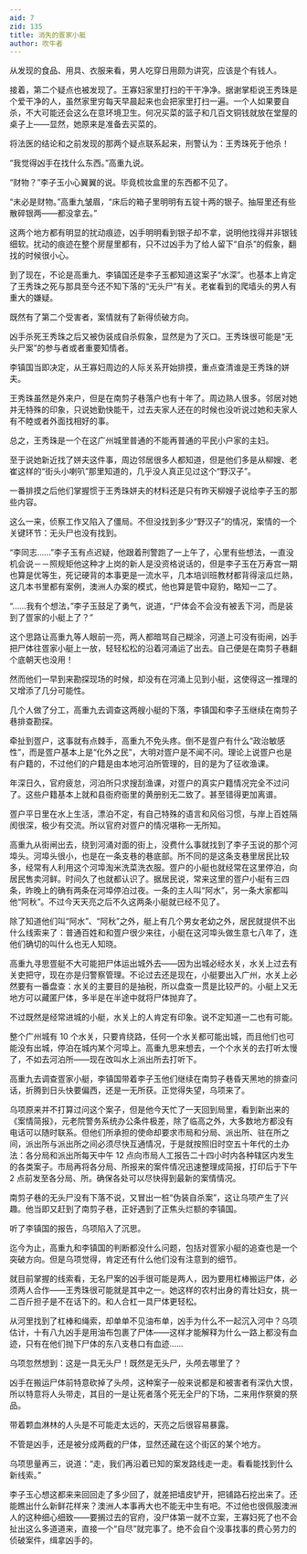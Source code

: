 ```yaml
---
aid: 7
zid: 135
title: 消失的疍家小艇
author: 吹牛者
---
```


从发现的食品、用具、衣服来看，男人吃穿日用颇为讲究，应该是个有钱人。

接着，第二个疑点也被发现了。王寡妇家里打扫的干干净净。据谢掌柜说王秀珠是个爱干净的人，虽然家里穷每天早晨起来也会把家里打扫一遍。一个人如果要自杀，不大可能还会这么在意环境卫生。何况买菜的篮子和几百文铜钱就放在堂屋的桌子上――显然，她原来是准备去买菜的。

将法医的结论和之前发现的那两个疑点联系起来，刑警认为：王秀珠死于他杀！

“我觉得凶手在找什么东西。”高重九说。

“财物？”李子玉小心翼翼的说。毕竟梳妆盒里的东西都不见了。

“未必是财物。”高重九皱眉，“床后的箱子里明明有五锭十两的银子。抽屉里还有些散碎银两――都没拿去。”

这两个地方都有明显的扰动痕迹，凶手明明看到银子却不拿，说明他找得并非银钱细软。扰动的痕迹在整个房屋里都有，只不过凶手为了给人留下“自杀”的假象，翻找的时候很小心。

到了现在，不论是高重九、李镇国还是李子玉都知道这案子“水深”。也基本上肯定了王秀珠之死与那具至今还不知下落的“无头尸”有关。老崔看到的爬墙头的男人有重大的嫌疑。

既然有了第二个受害者，案情就有了新得侦破方向。

凶手杀死王秀珠之后又被伪装成自杀假象，显然是为了灭口。王秀珠很可能是“无头尸案”的参与者或者重要知情者。

李镇国当即决定，从王寡妇周边的人际关系开始排摸，重点查清谁是王秀珠的姘夫。

王秀珠虽然是外来户，但是在南剪子巷落户也有十年了。周边熟人很多。邻居对她并无特殊的印象，只说她勤快能干，过去夫家人还在的时候也没听说过她和夫家人有不睦或者外面找相好的事。

总之，王秀珠是一个在这广州城里普通的不能再普通的平民小户家的主妇。

至于说她新近找了姘夫这件事，周边邻居很多人都知道，但是他们多是从柳嫂、老崔这样的“街头小喇叭”那里知道的，几乎没人真正见过这个“野汉子”。

一番排摸之后他们掌握惯于王秀珠姘夫的材料还是只有昨天柳嫂子说给李子玉的那些内容。

这么一来，侦察工作又陷入了僵局。不但没找到多少“野汉子”的情况，案情的一个关键环节：无头尸也没有找到。

“李同志……”李子玉有点迟疑，他跟着刑警跑了一上午了，心里有些想法，一直没机会说－－照规矩他这种才上岗的新人是没资格说话的，但是李子玉在万寿宫一期也算是优等生，死记硬背的本事更是一流水平，几本培训班教材都背得滚瓜烂熟，这几本书里都有案例，澳洲人办案的模式，他也算是管中窥豹，略知一二了。

“……我有个想法，”李子玉鼓足了勇气，说道，“尸体会不会没有被丢下河，而是装到了疍家的小艇上了？”

这个思路让高重九等人眼前一亮，两人都暗骂自己糊涂，河道上可没有街闸，凶手把尸体往疍家小艇上一放，轻轻松松的沿着河涌运了出去。自己便是在南剪子巷翻个底朝天也没用！

然而他们一早到来勘探现场的时候，却没有在河涌上见到小艇，这使得这一推理的又增添了几分可能性。

几个人做了分工，高重九去调查这两艘小艇的下落，李镇国和李子玉继续在南剪子巷排查勘探。

牵扯到疍户，这事就有点棘手，高重九不免头疼。倒不是疍户有什么“政治敏感性”，而是疍户基本上是“化外之民”，大明对疍户是不闻不问。理论上说疍户也是有户籍的，不过他们的户籍是由本地河泊所管理的，目的是为了征收渔课。

年深日久，官府疲怠，河泊所只求搜刮渔课，对疍户的真实户籍情况完全不过问了。这些户籍基本上就和县衙府衙里的黄册别无二致了。甚至错得更加离谱。

疍户平日里在水上生活，漂泊不定，有自己特殊的语言和风俗习惯，与岸上百姓隔阂很深，极少有交流。所以官府对疍户的情况堪称一无所知。

高重九从街闸出去，绕到河涌对面的街上，没费什么事就找到了李子玉说的那个河埠头。河埠头很小，也是在一条支巷的巷底部。所不同的是这条支巷里居民比较多，经常有人利用这个河埠淘米洗菜洗衣服。疍户的小艇也就经常在这里停泊，向居民售卖河鲜。时间久了也就都认识了。据居民说，常来这里的疍户小艇有三四条，昨晚上的确有两条在河埠停泊过夜。一条的主人叫“阿水”，另一条大家都叫他“阿秋”。不过今天天亮之后不久这两条小艇就已经不见了。

除了知道他们叫“阿水”、“阿秋”之外，艇上有几个男女老幼之外，居民就提供不出什么线索来了：普通百姓和和疍户很少来往，小艇在这河埠头做生意七八年了，连他们确切的叫什么也无人知晓。

高重九寻思疍艇不大可能把尸体运出城外去――因为出城必经水关，水关上过去有关吏把守，现在亦是归警察管理。不论过去还是现在，小艇要出入广州，水关上必然要有一番盘查：水关的主要目的是抽税，所以盘查一贯是比较严的。小艇上又无地方可以藏匿尸体，多半是在半途中就将尸体抛弃了。

不过既然是经常进城的小艇，水关上的人肯定有印象。说不定知道一二也有可能。

整个广州城有 10 个水关，只要肯绕路，任何一个水关都可能出城，而且他们也可能没有出城，停泊在城内某个河埠上。高重九思来想去，一个个水关的去打听太慢了，不如去河泊所――现在改叫水上派出所去打听下。

高重九去调查疍家小艇，李镇国带着李子玉他们继续在南剪子巷昏天黑地的排查问话，折腾到日头快要偏西，还是一无所获。正觉得失望，乌项来了。

乌项原来并不打算过问这个案子，但是他今天忙了一天回到局里，看到新出来的《案情简报》，元老院警务系统办公条件极差，除了临高之外，大多数地方都没有电话可以随时联系。但他们所承担的使命却要求市局和分局、派出所、驻在所之间，派出所与派出所之间必须尽快互通情况，于是就按照旧时空五十年代的土办法：各分局和派出所每天中午 12 点向市局人工报告二十四小时内各种辖区内发生的各类案子。市局再将各分局、所报来的案件情况迅速整理成简报，打印后于下午 2 点前发至各分局、所。确保各处可以尽快得到最新的案情情况。

南剪子巷的无头尸没有下落不说，又冒出一桩“伪装自杀案”，这让乌项产生了兴趣。他当即又赶到了南剪子巷，正好遇到了正焦头烂额的李镇国。

听了李镇国的报告，乌项陷入了沉思。

迄今为止，高重九和李镇国的判断都没什么问题，包括对疍家小艇的追查也是一个突破方向。但是乌项觉得，肯定还有什么他们没有注意到的细节。

就目前掌握的线索看，无名尸案的凶手很可能是两人，因为要用杠棒搬运尸体，必须两人合作――王秀珠很可能就是其中之一。她这样的农村出身的青壮妇女，挑一二百斤担子是不在话下的。和人合杠一具尸体更轻松。

从河里找到了杠棒和绳索，却单单不见油布单，凶手为什么不一起沉入河中？乌项估计，十有八九凶手是用油布包裹了尸体――这样才能解释为什么一路上都没有血迹，只有在他们抛下尸体的东八支巷口有血迹……

乌项忽然想到：这是一具无头尸！既然是无头尸，头颅去哪里了？

凶手在搬运尸体前特意砍掉了头颅，这种案子一般来说都是和被害者有深仇大恨，所以特意将人头带走，其目的一是让死者落个死无全尸的下场，二来用作祭奠的祭品。

带着颗血淋林的人头是不可能走太远的，天亮之后很容易暴露。

不管是凶手，还是被分成两截的尸体，显然还藏在这个街区的某个地方。

乌项思量再三，说道：“走，我们再沿着已知的案发路线走一走。看看能找到什么新线索。”

李子玉心想这都来来回回走了多少回了，就差把墙皮铲开，把铺路石挖出来了。还能瞧出什么新鲜花样来？澳洲人本事再大也不能无中生有吧。不过他也很佩服澳洲人的这种细心细致――要搁过去的官府，没尸体第一就不立案，王寡妇死了也不会扯出这么多道道来，直接一个“自尽”就完事了。绝不会自个没事找事的费心劳力的侦破案件，缉拿凶手的。
